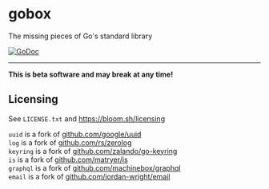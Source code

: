 # gobox

The missing pieces of Go's standard library


[![GoDoc](https://godoc.org/gitlab.com/bloom42/gobox?status.svg)](https://pkg.go.dev/gitlab.com/bloom42/gobox)

---------------------------------------------

**This is beta software and may break at any time!**


## Licensing

See `LICENSE.txt` and https://bloom.sh/licensing

`uuid` is a fork of [github.com/google/uuid](https://github.com/google/uuid) <br>
`log` is a fork of [github.com/rs/zerolog](https://github.com/rs/zerolog) <br>
`keyring` is a fork of [github.com/zalando/go-keyring](https://github.com/zalando/go-keyring) <br>
`is` is a fork of [github.com/matryer/is](https://github.com/matryer/is) <br>
`graphql` is a fork of [github.com/machinebox/graphql](https://github.com/machinebox/graphql) <br>
`email` is a fork of [github.com/jordan-wright/email](https://github.com/jordan-wright/email)
